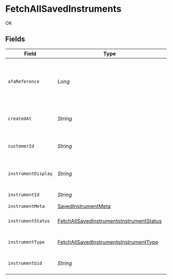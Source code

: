 # FetchAllSavedInstruments

OK


## Fields

| Field                                                                                                       | Type                                                                                                        | Required                                                                                                    | Description                                                                                                 |
| ----------------------------------------------------------------------------------------------------------- | ----------------------------------------------------------------------------------------------------------- | ----------------------------------------------------------------------------------------------------------- | ----------------------------------------------------------------------------------------------------------- |
| `afaReference`                                                                                              | *Long*                                                                                                      | :heavy_minus_sign:                                                                                          | cf_payment_id of the successful transaction done while saving instrument                                    |
| `createdAt`                                                                                                 | *String*                                                                                                    | :heavy_minus_sign:                                                                                          | Timestamp at which instrument was saved.                                                                    |
| `customerId`                                                                                                | *String*                                                                                                    | :heavy_minus_sign:                                                                                          | customer_id for which the instrument was saved                                                              |
| `instrumentDisplay`                                                                                         | *String*                                                                                                    | :heavy_minus_sign:                                                                                          | masked card number displayed to the customer                                                                |
| `instrumentId`                                                                                              | *String*                                                                                                    | :heavy_minus_sign:                                                                                          | saved instrument id                                                                                         |
| `instrumentMeta`                                                                                            | [SavedInstrumentMeta](../../models/shared/SavedInstrumentMeta.md)                                           | :heavy_minus_sign:                                                                                          | N/A                                                                                                         |
| `instrumentStatus`                                                                                          | [FetchAllSavedInstrumentsInstrumentStatus](../../models/shared/FetchAllSavedInstrumentsInstrumentStatus.md) | :heavy_minus_sign:                                                                                          | Status of the saved instrument.                                                                             |
| `instrumentType`                                                                                            | [FetchAllSavedInstrumentsInstrumentType](../../models/shared/FetchAllSavedInstrumentsInstrumentType.md)     | :heavy_minus_sign:                                                                                          | Type of the saved instrument                                                                                |
| `instrumentUid`                                                                                             | *String*                                                                                                    | :heavy_minus_sign:                                                                                          | Unique id for the saved instrument                                                                          |